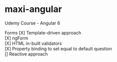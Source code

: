 # maxi-angular
Udemy Course - Angular 6 


Forms
[X] Template-driven approach</br>
[X] ngForm</br>
[X] HTML in-built validators</br>
[X] Property binding to set equal to default question</br>
[]  Reactive approach</br>
